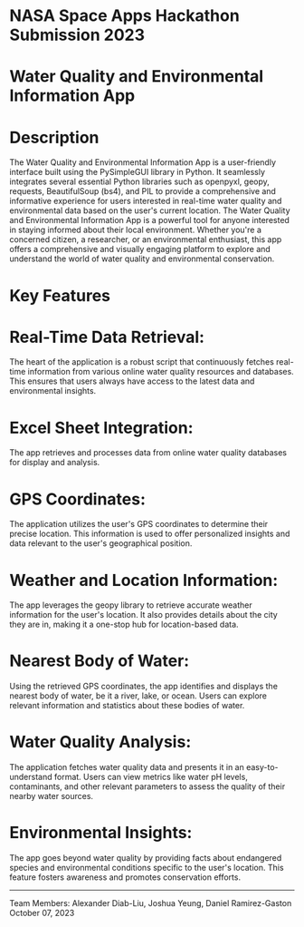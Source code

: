 # NASA Space Apps Hackathon Submission 2023

# Water Quality and Environmental Information App

# Description
The Water Quality and Environmental Information App is a user-friendly interface built using the PySimpleGUI library in Python. It seamlessly integrates several essential Python libraries such as openpyxl, geopy, requests, BeautifulSoup (bs4), and PIL to provide a comprehensive and informative experience for users interested in real-time water quality and environmental data based on the user's current location. The Water Quality and Environmental Information App is a powerful tool for anyone interested in staying informed about their local environment. Whether you're a concerned citizen, a researcher, or an environmental enthusiast, this app offers a comprehensive and visually engaging platform to explore and understand the world of water quality and environmental conservation.

# Key Features

# Real-Time Data Retrieval:
The heart of the application is a robust script that continuously fetches real-time information from various online water quality resources and databases. This ensures that users always have access to the latest data and environmental insights.

# Excel Sheet Integration:
The app retrieves and processes data from online water quality databases for display and analysis.

# GPS Coordinates:
The application utilizes the user's GPS coordinates to determine their precise location. This information is used to offer personalized insights and data relevant to the user's geographical position.

# Weather and Location Information:
The app leverages the geopy library to retrieve accurate weather information for the user's location. It also provides details about the city they are in, making it a one-stop hub for location-based data.

# Nearest Body of Water:
Using the retrieved GPS coordinates, the app identifies and displays the nearest body of water, be it a river, lake, or ocean. Users can explore relevant information and statistics about these bodies of water.

# Water Quality Analysis:
The application fetches water quality data and presents it in an easy-to-understand format. Users can view metrics like water pH levels, contaminants, and other relevant parameters to assess the quality of their nearby water sources.

# Environmental Insights:
The app goes beyond water quality by providing facts about endangered species and environmental conditions specific to the user's location. This feature fosters awareness and promotes conservation efforts.
____________________________________________________________________________________________________________________________________________________________________________________________________________________
Team Members: Alexander Diab-Liu, Joshua Yeung, Daniel Ramirez-Gaston  
October 07, 2023  
